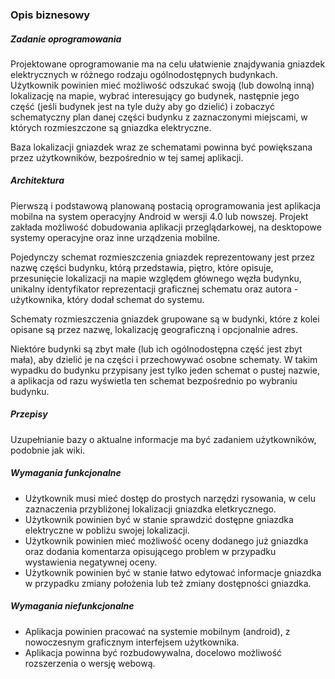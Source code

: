 

### Opis biznesowy

##### Zadanie oprogramowania

Projektowane oprogramowanie ma na celu ułatwienie znajdywania gniazdek elektrycznych w różnego rodzaju ogólnodostępnych budynkach. Użytkownik powinien mieć możliwość odszukać swoją (lub dowolną inną) lokalizację na mapie, wybrać interesujący go budynek, następnie jego część (jeśli budynek jest na tyle duży aby go dzielić) i zobaczyć schematyczny plan danej części budynku z zaznaczonymi miejscami, w których rozmieszczone są gniazdka elektryczne.

Baza lokalizacji gniazdek wraz ze schematami powinna być powiększana przez użytkowników, bezpośrednio w tej samej aplikacji.

##### Architektura

Pierwszą i podstawową planowaną postacią oprogramowania jest aplikacja mobilna na system operacyjny Android w wersji 4.0 lub nowszej. Projekt zakłada możliwość dobudowania aplikacji przeglądarkowej, na desktopowe systemy operacyjne oraz inne urządzenia mobilne.

Pojedynczy schemat rozmieszczenia gniazdek reprezentowany jest przez nazwę części budynku, którą przedstawia, piętro, które opisuje, przesunięcie lokalizacji na mapie względem głównego węzła budynku, unikalny identyfikator reprezentacji graficznej schematu oraz autora - użytkownika, który dodał schemat do systemu.

Schematy rozmieszczenia gniazdek grupowane są w budynki, które z kolei opisane są przez nazwę, lokalizację geograficzną i opcjonalnie adres.

Niektóre budynki są zbyt małe (lub ich ogólnodostępna część jest zbyt mała), aby dzielić je na części i przechowywać osobne schematy. W takim wypadku do budynku przypisany jest tylko jeden schemat o pustej nazwie, a aplikacja od razu wyświetla ten schemat bezpośrednio po wybraniu budynku.

##### Przepisy

Uzupełnianie bazy o aktualne informacje ma być zadaniem użytkowników, podobnie jak wiki.

##### Wymagania funkcjonalne

- Użytkownik musi mieć dostęp do prostych narzędzi rysowania, w celu zaznaczenia przybliżonej lokalizacji gniazdka eletkrycznego.
- Użytkownik powinien być w stanie sprawdzić dostępne gniazdka elektryczne w pobliżu swojej lokalizacji.
- Użytkownik powinien mieć możliwość oceny dodanego już gniazdka oraz dodania komentarza opisującego problem w przypadku
wystawienia negatywnej oceny.
- Użytkownik powinien być w stanie łatwo edytować informacje gniazdka w przypadku zmiany położenia lub też zmiany dostępności
gniazdka.

##### Wymagania niefunkcjonalne 

- Aplikacja powinien pracować na systemie mobilnym (android), z nowoczesnym graficznym interfejsem użytkownika.
- Aplikacja powinna być rozbudowywalna, docelowo możliwość rozszerzenia o wersję webową.

